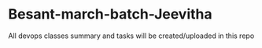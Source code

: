 # Besant-march-batch-Jeevitha
All devops classes summary and tasks will be created/uploaded in this repo
